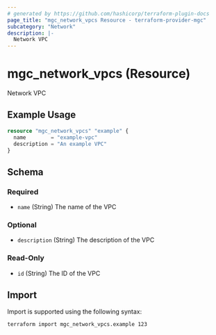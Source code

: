 ```yaml
---
# generated by https://github.com/hashicorp/terraform-plugin-docs
page_title: "mgc_network_vpcs Resource - terraform-provider-mgc"
subcategory: "Network"
description: |-
  Network VPC
---
```


# mgc_network_vpcs (Resource)

Network VPC

## Example Usage

```terraform
resource "mgc_network_vpcs" "example" {
  name        = "example-vpc"
  description = "An example VPC"
}
```

<!-- schema generated by tfplugindocs -->
## Schema

### Required

- `name` (String) The name of the VPC

### Optional

- `description` (String) The description of the VPC

### Read-Only

- `id` (String) The ID of the VPC

## Import

Import is supported using the following syntax:

```shell
terraform import mgc_network_vpcs.example 123
```
